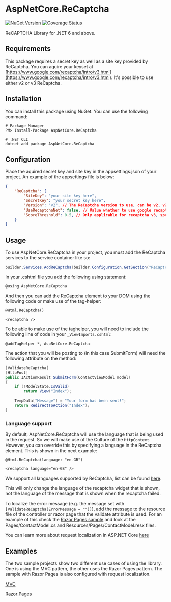 # AspNetCore.ReCaptcha
[![NuGet Version](http://img.shields.io/nuget/v/AspNetCore.ReCaptcha.svg?style=flat)](https://www.nuget.org/packages/AspNetCore.ReCaptcha/) 
[![Coverage Status](https://coveralls.io/repos/github/michaelvs97/AspNetCore.ReCaptcha/badge.svg?branch=master)](https://coveralls.io/github/michaelvs97/AspNetCore.ReCaptcha?branch=master)

ReCAPTCHA Library for .NET 6 and above.

## Requirements
This package requires a secret key as well as a site key provided by ReCaptcha. You can aquire your keyset at [https://www.google.com/recaptcha/intro/v3.html](https://www.google.com/recaptcha/intro/v3.html). It's possible to use either v2 or v3 ReCaptcha.

## Installation
You can install this package using NuGet. You can use the following command:

```shell
# Package Manager
PM> Install-Package AspNetCore.ReCaptcha

# .NET CLI
dotnet add package AspNetCore.ReCaptcha
```

## Configuration
Place the aquired secret key and site key in the appsettings.json of your project. An example of the appsettings file is below:

```json
{
    "ReCaptcha": {
        "SiteKey": "your site key here",
        "SecretKey": "your secret key here",
        "Version": "v2", // The ReCaptcha version to use, can be v2, v2invisible or v3
        "UseRecaptchaNet": false, // Value whether to use google recaptcha or recaptcha.net
        "ScoreThreshold": 0.5, // Only applicable for recaptcha v3, specifies the score threshold when it is considered successful
    }
}
```

## Usage
To use AspNetCore.ReCaptcha in your project, you must add the ReCaptcha services to the service container like so:

```C#
builder.Services.AddReCaptcha(builder.Configuration.GetSection("ReCaptcha"));
```

In your .cshtml file you add the following using statement:

```cshtml
@using AspNetCore.ReCaptcha
```

And then you can add the ReCaptcha element to your DOM using the following code or make use of the tag-helper:

```cshtml
@Html.ReCaptcha()
```
```cshtml
<recaptcha />
```
To be able to make use of the taghelper, you will need to include the following line of code in your `_ViewImports.cshtml`:
```cshtml
@addTagHelper *, AspNetCore.ReCaptcha
```

The action that you will be posting to (in this case SubmitForm) will need the following attribute on the method:

```C#
[ValidateReCaptcha]
[HttpPost]
public IActionResult SubmitForm(ContactViewModel model)
{
    if (!ModelState.IsValid)
        return View("Index");

    TempData["Message"] = "Your form has been sent!";
    return RedirectToAction("Index");
}
```

### Language support
By default, AspNetCore.ReCaptcha will use the language that is being used in the request. So we will make use of the Culture of the `HttpContext`. However, you can override this by specifying a language in the ReCaptcha element. This is shown in the next example:
```cshtml
@Html.ReCaptcha(language: "en-GB")
```

```cshtml
<recaptcha language="en-GB" />
```
We support all languages supported by ReCaptcha, list can be found [here](https://developers.google.com/recaptcha/docs/language).

This will only change the language of the recaptcha widget that is shown, not the language of the message that is shown when the recaptcha failed.

To localize the error message (e.g. the message set with `[ValidateReCaptcha(ErrorMessage = "")]`), add the message
to the resource file of the controller or razor page that the validate attribute is used. For an example of this check
the [Razor Pages sample](https://github.com/michaelvs97/AspNetCore.ReCaptcha/tree/master/Samples/AspNetCore.ReCaptcha.RazorPages)
and look at the Pages/ContactModel.cs and Resources/Pages/ContactModel.resx files.

You can learn more about request localization in ASP.NET Core [here](https://learn.microsoft.com/en-us/aspnet/core/fundamentals/localization?view=aspnetcore-8.0)

## Examples
The two sample projects show two different use cases of using the library. One is using the MVC pattern, the other
uses the Razor Pages pattern. The sample with Razor Pages is also configured with request localization.

[MVC](https://github.com/michaelvs97/AspNetCore.ReCaptcha/tree/master/Samples/AspNetCore.ReCaptcha.Mvc)

[Razor Pages](https://github.com/michaelvs97/AspNetCore.ReCaptcha/tree/master/Samples/AspNetCore.ReCaptcha.RazorPages)
